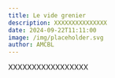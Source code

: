 ```yaml
---
title: Le vide grenier
description: XXXXXXXXXXXXXXX
date: 2024-09-22T11:11:00
image: /img/placeholder.svg
author: AMCBL
---
```

XXXXXXXXXXXXXXXXX
